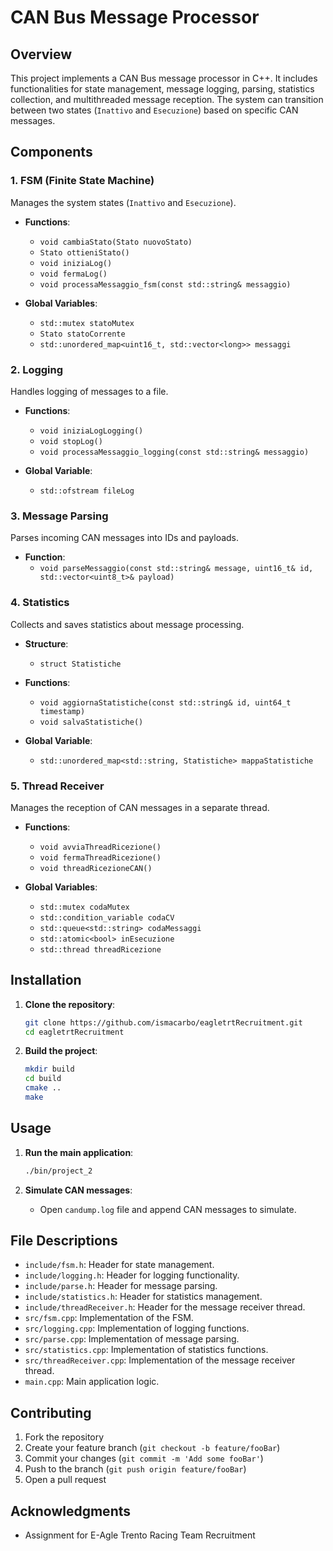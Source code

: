 # CAN Bus Message Processor

## Overview

This project implements a CAN Bus message processor in C++. It includes functionalities for state management, message logging, parsing, statistics collection, and multithreaded message reception. The system can transition between two states (`Inattivo` and `Esecuzione`) based on specific CAN messages. 

## Components

### 1. FSM (Finite State Machine)

Manages the system states (`Inattivo` and `Esecuzione`).

- **Functions**:
  - `void cambiaStato(Stato nuovoStato)`
  - `Stato ottieniStato()`
  - `void iniziaLog()`
  - `void fermaLog()`
  - `void processaMessaggio_fsm(const std::string& messaggio)`

- **Global Variables**:
  - `std::mutex statoMutex`
  - `Stato statoCorrente`
  - `std::unordered_map<uint16_t, std::vector<long>> messaggi`

### 2. Logging

Handles logging of messages to a file.

- **Functions**:
  - `void iniziaLogLogging()`
  - `void stopLog()`
  - `void processaMessaggio_logging(const std::string& messaggio)`

- **Global Variable**:
  - `std::ofstream fileLog`

### 3. Message Parsing

Parses incoming CAN messages into IDs and payloads.

- **Function**:
  - `void parseMessaggio(const std::string& message, uint16_t& id, std::vector<uint8_t>& payload)`

### 4. Statistics

Collects and saves statistics about message processing.

- **Structure**:
  - `struct Statistiche`

- **Functions**:
  - `void aggiornaStatistiche(const std::string& id, uint64_t timestamp)`
  - `void salvaStatistiche()`

- **Global Variable**:
  - `std::unordered_map<std::string, Statistiche> mappaStatistiche`

### 5. Thread Receiver

Manages the reception of CAN messages in a separate thread.

- **Functions**:
  - `void avviaThreadRicezione()`
  - `void fermaThreadRicezione()`
  - `void threadRicezioneCAN()`

- **Global Variables**:
  - `std::mutex codaMutex`
  - `std::condition_variable codaCV`
  - `std::queue<std::string> codaMessaggi`
  - `std::atomic<bool> inEsecuzione`
  - `std::thread threadRicezione`

## Installation

1. **Clone the repository**:
    ```sh
    git clone https://github.com/ismacarbo/eagletrtRecruitment.git
    cd eagletrtRecruitment
    ```

2. **Build the project**:
    ```sh
    mkdir build
    cd build
    cmake ..
    make
    ```

## Usage

1. **Run the main application**:
    ```sh
    ./bin/project_2
    ```

2. **Simulate CAN messages**:
    - Open `candump.log` file and append CAN messages to simulate.

## File Descriptions

- `include/fsm.h`: Header for state management.
- `include/logging.h`: Header for logging functionality.
- `include/parse.h`: Header for message parsing.
- `include/statistics.h`: Header for statistics management.
- `include/threadReceiver.h`: Header for the message receiver thread.
- `src/fsm.cpp`: Implementation of the FSM.
- `src/logging.cpp`: Implementation of logging functions.
- `src/parse.cpp`: Implementation of message parsing.
- `src/statistics.cpp`: Implementation of statistics functions.
- `src/threadReceiver.cpp`: Implementation of the message receiver thread.
- `main.cpp`: Main application logic.

## Contributing

1. Fork the repository
2. Create your feature branch (`git checkout -b feature/fooBar`)
3. Commit your changes (`git commit -m 'Add some fooBar'`)
4. Push to the branch (`git push origin feature/fooBar`)
5. Open a pull request

## Acknowledgments

- Assignment for E-Agle Trento Racing Team Recruitment
    
